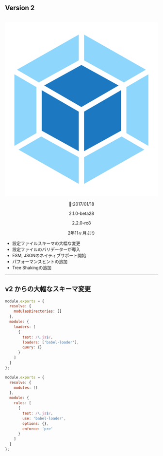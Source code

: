 <!-- sectionTitle: Release: Version 2 -->

## Version 2

<br />

<div class="list-with-description">
  <div style="text-align: center">
  <img src="../images/logo-new.svg" class="description-logo" />
  <br />
  <p>🚀:2017/01/18</p>
  <p>2.1.0-beta28</p>
  <p>2.2.0-rc8</p>
  <p>2年11ヶ月ぶり</p>

  </div>
  <ul>
    <li>設定ファイルスキーマの大幅な変更</li>
    <li>設定ファイルのバリデーターが導入</li>
    <li>ESM, JSONのネイティブサポート開始</li>
    <li>パフォーマンスヒントの追加</li>
    <li>Tree Shakingの追加</li>
  </ul>
</div>

---

## v2 からの大幅なスキーマ変更

```javascript
module.exports = {
  resolve: {
    modulesDirectories: []
  },
  module: {
    loaders: [
      {
        test: /\.js$/,
        loaders: ['babel-loader'],
        query: {}
      }
    ]
  }
};
```

```javascript
module.exports = {
  resolve: {
    modules: []
  },
  module: {
    rules: [
      {
        test: /\.js$/,
        use: 'babel-loader',
        options: {},
        enforce: 'pre'
      }
    ]
  }
};
```
